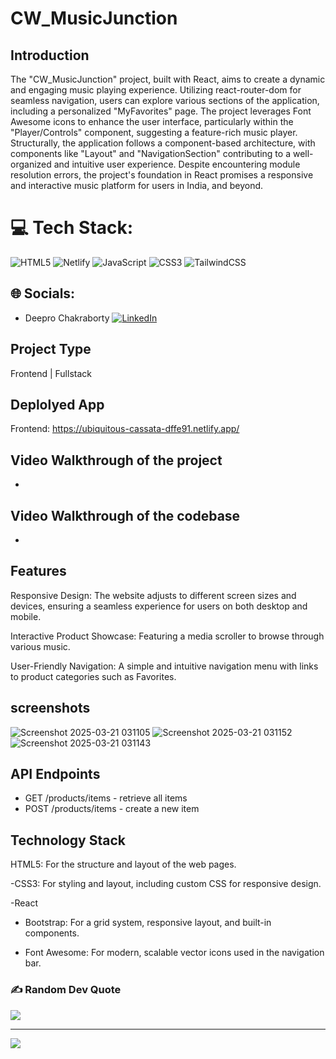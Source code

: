# CW_MusicJunction

## Introduction
The "CW_MusicJunction" project, built with React, aims to create a dynamic and engaging music playing experience. Utilizing react-router-dom for seamless navigation, users can explore various sections of the application, including a personalized "MyFavorites" page. The project leverages Font Awesome icons to enhance the user interface, particularly within the "Player/Controls" component, suggesting a feature-rich music player. Structurally, the application follows a component-based architecture, with components like "Layout" and "NavigationSection" contributing to a well-organized and intuitive user experience. Despite encountering module resolution errors, the project's foundation in React promises a responsive and interactive music platform for users in India, and beyond.

# 💻 Tech Stack:
![HTML5](https://img.shields.io/badge/html5-%23E34F26.svg?style=for-the-badge&logo=html5&logoColor=white) ![Netlify](https://img.shields.io/badge/netlify-%23000000.svg?style=for-the-badge&logo=netlify&logoColor=#00C7B7) ![JavaScript](https://img.shields.io/badge/javascript-%23323330.svg?style=for-the-badge&logo=javascript&logoColor=%23F7DF1E) ![CSS3](https://img.shields.io/badge/css3-%231572B6.svg?style=for-the-badge&logo=css3&logoColor=white) ![TailwindCSS](https://img.shields.io/badge/tailwindcss-%2338B2AC.svg?style=for-the-badge&logo=tailwind-css&logoColor=white)


## 🌐 Socials:
- Deepro Chakraborty  [![LinkedIn](https://img.shields.io/badge/LinkedIn-%230077B5.svg?logo=linkedin&logoColor=white)](www.linkedin.com/in/deepro-chakraborty-0b0530282) 
 

## Project Type
Frontend | Fullstack

## Deplolyed App
Frontend: https://ubiquitous-cassata-dffe91.netlify.app/


## Video Walkthrough of the project
- 

## Video Walkthrough of the codebase
- 

## Features

Responsive Design: The website adjusts to different screen sizes and devices, ensuring a seamless experience for users on both desktop and mobile.

Interactive Product Showcase: Featuring a media scroller to browse through various music.

User-Friendly Navigation: A simple and intuitive navigation menu with links to product categories such as Favorites.



## screenshots
![Screenshot 2025-03-21 031105](https://github.com/user-attachments/assets/877f3ad4-066a-40c2-bc5e-5419eb21b29a)
![Screenshot 2025-03-21 031152](https://github.com/user-attachments/assets/80383d11-4b68-4915-8ad4-666966939ef8)
![Screenshot 2025-03-21 031143](https://github.com/user-attachments/assets/800939e7-4f61-4e76-8a2f-0f29a354dc9f)
 



## API Endpoints
- GET /products/items - retrieve all items
- POST /products/items - create a new item


## Technology Stack
HTML5: For the structure and layout of the web pages.

-CSS3: For styling and layout, including custom CSS for responsive design.

-React

- Bootstrap: For a grid system, responsive layout, and built-in components.

- Font Awesome: For modern, scalable vector icons used in the navigation bar.


  
### ✍️ Random Dev Quote
![](https://quotes-github-readme.vercel.app/api?type=horizontal&theme=radical)

---
[![](https://visitcount.itsvg.in/api?id=Rushi162003&icon=0&color=0)](https://visitcount.itsvg.in)



